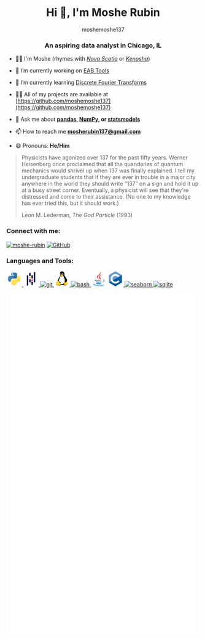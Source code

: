 <h1 align="center">Hi 👋, I'm Moshe Rubin</h1>
<p align="center">moshemoshe137</p>
<h3 align="center">An aspiring data analyst in Chicago, IL</h3>

- 👨‍🏫 I'm Moshe (rhymes with [_Nova Scotia_](https://en.wikipedia.org/wiki/Nova_Scotia)
  or [_Kenosha_](https://en.wikipedia.org/wiki/Kenosha,_Wisconsin))

- 🔭 I’m currently working on [EAB Tools](https://github.com/moshemoshe137/EAB_tools)

- 🌱 I’m currently learning
  [Discrete Fourier Transforms](https://numpy.org/doc/stable/reference/routines.fft.html#background-information)

- 👨‍💻 All of my projects are available at
  [https://github.com/moshemoshe137](https://github.com/moshemoshe137)

- 💬 Ask me about **[pandas](https://pandas.pydata.org/), [NumPy](https://numpy.org/), or
  [statsmodels](https://www.statsmodels.org/stable/index.html)**

- 📫 How to reach me [**mosherubin137@gmail.com**](mailto:mosherubin137@gmail.com)

- 😄 Pronouns: **He/Him**

> Physicists have agonized over 137 for the past fifty years. Werner Heisenberg once
> proclaimed that all the quandaries of quantum mechanics would shrivel up when 137 was
> finally explained. I tell my undergraduate students that if they are ever in trouble
> in a major city anywhere in the world they should write “137” on a sign and hold it up
> at a busy street corner. Eventually, a physicist will see that they're distressed and
> come to their assistance. (No one to my knowledge has ever tried this, but it should
> work.)
>
> Leon M. Lederman, _The God Particle_ (1993)

<h3 align="left">Connect with me:</h3>
<p align="left">
<a href="https://linkedin.com/in/moshe-rubin" target="blank"><img align="center" src="https://raw.githubusercontent.com/rahuldkjain/github-profile-readme-generator/master/src/images/icons/Social/linked-in-alt.svg" alt="moshe-rubin" height="30" width="40" /></a>
<a href="https://github.com/moshemoshe137" target="blank"><img align="center" src="https://cdn.jsdelivr.net/npm/simple-icons@3.0.1/icons/github.svg" alt="GitHub" width="40", height="40"></a>
</p>

<h3 align="left">Languages and Tools:</h3>
<p align="left"> <a href="https://www.python.org" target="_blank" rel="noreferrer"> <img src="https://raw.githubusercontent.com/devicons/devicon/master/icons/python/python-original.svg" alt="python" width="40" height="40"/> </a>
<a href="https://pandas.pydata.org/" target="_blank" rel="noreferrer"> <img src="https://raw.githubusercontent.com/devicons/devicon/2ae2a900d2f041da66e950e4d48052658d850630/icons/pandas/pandas-original.svg" alt="pandas" width="40" height="40"/> </a>
<a href="https://git-scm.com/" target="_blank" rel="noreferrer"> <img src="https://www.vectorlogo.zone/logos/git-scm/git-scm-icon.svg" alt="git" width="40" height="40"/> </a>
<a href="https://www.linux.org/" target="_blank" rel="noreferrer"> <img src="https://raw.githubusercontent.com/devicons/devicon/master/icons/linux/linux-original.svg" alt="linux" width="40" height="40"/> </a>
<a href="https://www.gnu.org/software/bash/" target="_blank" rel="noreferrer"> <img src="https://www.vectorlogo.zone/logos/gnu_bash/gnu_bash-icon.svg" alt="bash" width="40" height="40"/> </a>
<a href="https://www.java.com" target="_blank" rel="noreferrer"> <img src="https://raw.githubusercontent.com/devicons/devicon/master/icons/java/java-original.svg" alt="java" width="40" height="40"/></a>
<a href="https://www.cprogramming.com/" target="_blank" rel="noreferrer"> <img src="https://raw.githubusercontent.com/devicons/devicon/master/icons/c/c-original.svg" alt="c" width="40" height="40"/> </a>
<a href="https://seaborn.pydata.org/" target="_blank" rel="noreferrer"> <img src="https://seaborn.pydata.org/_images/logo-mark-lightbg.svg" alt="seaborn" width="40" height="40"/> </a>
<a href="https://www.sqlite.org/" target="_blank" rel="noreferrer"> <img src="https://www.vectorlogo.zone/logos/sqlite/sqlite-icon.svg" alt="sqlite" width="40" height="40"/> </a> </p>

<p align="center">
  <img src=github-metrics.svg>
</p>
